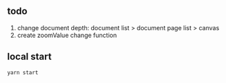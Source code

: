 ## todo

1. change document depth: document list > document page list > canvas
2. create zoomValue change function

## local start

```js
yarn start
```
